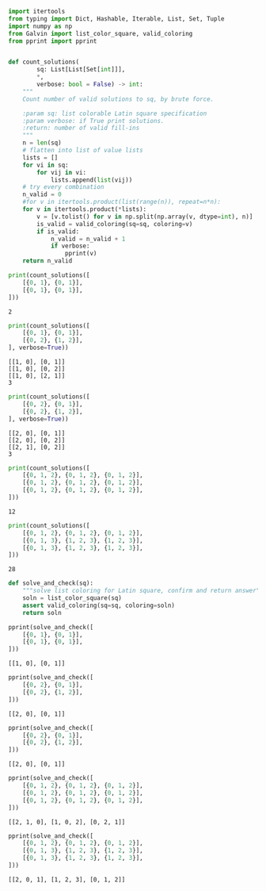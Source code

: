 ```python
import itertools
from typing import Dict, Hashable, Iterable, List, Set, Tuple
import numpy as np
from Galvin import list_color_square, valid_coloring
from pprint import pprint


def count_solutions(
        sq: List[List[Set[int]]],
        *,
        verbose: bool = False) -> int:
    """
    Count number of valid solutions to sq, by brute force.

    :param sq: list colorable Latin square specification
    :param verbose: if True print solutions.
    :return: number of valid fill-ins
    """
    n = len(sq)
    # flatten into list of value lists
    lists = []
    for vi in sq:
        for vij in vi:
            lists.append(list(vij))
    # try every combination
    n_valid = 0
    #for v in itertools.product(list(range(n)), repeat=n*n):
    for v in itertools.product(*lists):
        v = [v.tolist() for v in np.split(np.array(v, dtype=int), n)]
        is_valid = valid_coloring(sq=sq, coloring=v)
        if is_valid:
            n_valid = n_valid + 1
            if verbose:
                pprint(v)
    return n_valid
```


```python
print(count_solutions([
    [{0, 1}, {0, 1}], 
    [{0, 1}, {0, 1}],
]))

```

    2



```python
print(count_solutions([
    [{0, 1}, {0, 1}],
    [{0, 2}, {1, 2}],
], verbose=True))

```

    [[1, 0], [0, 1]]
    [[1, 0], [0, 2]]
    [[1, 0], [2, 1]]
    3



```python
print(count_solutions([
    [{0, 2}, {0, 1}],
    [{0, 2}, {1, 2}],
], verbose=True))
```

    [[2, 0], [0, 1]]
    [[2, 0], [0, 2]]
    [[2, 1], [0, 2]]
    3



```python
print(count_solutions([
    [{0, 1, 2}, {0, 1, 2}, {0, 1, 2}],
    [{0, 1, 2}, {0, 1, 2}, {0, 1, 2}],
    [{0, 1, 2}, {0, 1, 2}, {0, 1, 2}],
]))
```

    12



```python
print(count_solutions([
    [{0, 1, 2}, {0, 1, 2}, {0, 1, 2}],
    [{0, 1, 3}, {1, 2, 3}, {1, 2, 3}],
    [{0, 1, 3}, {1, 2, 3}, {1, 2, 3}],
]))
```

    28



```python
def solve_and_check(sq):
    """solve list coloring for Latin square, confirm and return answer"""
    soln = list_color_square(sq)
    assert valid_coloring(sq=sq, coloring=soln)
    return soln
```


```python
pprint(solve_and_check([
    [{0, 1}, {0, 1}], 
    [{0, 1}, {0, 1}],
]))
```

    [[1, 0], [0, 1]]



```python
pprint(solve_and_check([
    [{0, 2}, {0, 1}],
    [{0, 2}, {1, 2}],
]))
```

    [[2, 0], [0, 1]]



```python
pprint(solve_and_check([
    [{0, 2}, {0, 1}],
    [{0, 2}, {1, 2}],
]))
```

    [[2, 0], [0, 1]]



```python
pprint(solve_and_check([
    [{0, 1, 2}, {0, 1, 2}, {0, 1, 2}],
    [{0, 1, 2}, {0, 1, 2}, {0, 1, 2}],
    [{0, 1, 2}, {0, 1, 2}, {0, 1, 2}],
]))
```

    [[2, 1, 0], [1, 0, 2], [0, 2, 1]]



```python
pprint(solve_and_check([
    [{0, 1, 2}, {0, 1, 2}, {0, 1, 2}],
    [{0, 1, 3}, {1, 2, 3}, {1, 2, 3}],
    [{0, 1, 3}, {1, 2, 3}, {1, 2, 3}],
]))
```

    [[2, 0, 1], [1, 2, 3], [0, 1, 2]]

